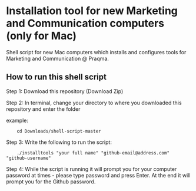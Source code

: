 # Installation tool for new Marketing and Communication computers (only for Mac)

Shell script for new Mac computers which installs and configures tools for Marketing and Communication @ Praqma.

## How to run this shell script

Step 1: Download this repository (Download Zip)

Step 2: In terminal, change your directory to where you downloaded this repository and enter the folder

example:

        cd Downloads/shell-script-master

Step 3: Write the following to run the script:

        ./installtools "your full name" "github-email@address.com" "github-username"

Step 4: While the script is running it will prompt you for your computer password at times - please type password and press Enter. At the end it will prompt you for the Github password.
